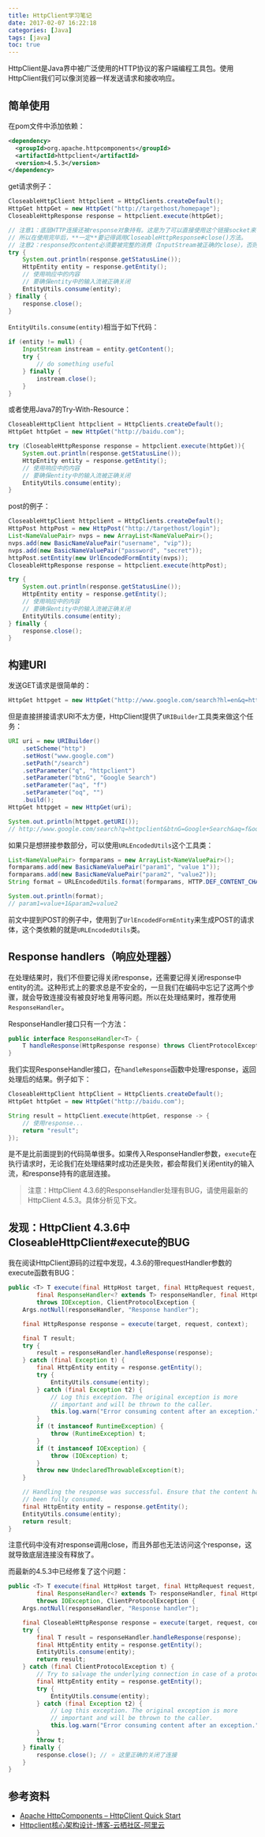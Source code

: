 ```yaml
---
title: HttpClient学习笔记
date: 2017-02-07 16:22:18
categories: [Java]
tags: [java]
toc: true
---
```


HttpClient是Java界中被广泛使用的HTTP协议的客户端编程工具包。使用HttpClient我们可以像浏览器一样发送请求和接收响应。

<!--more-->

## 简单使用
在pom文件中添加依赖：

```xml
<dependency>
  <groupId>org.apache.httpcomponents</groupId>
  <artifactId>httpclient</artifactId>
  <version>4.5.3</version>
</dependency>
```

get请求例子：

```java
CloseableHttpClient httpclient = HttpClients.createDefault();
HttpGet httpGet = new HttpGet("http://targethost/homepage");
CloseableHttpResponse response = httpclient.execute(httpGet);

// 注意1：底层HTTP连接还被response对象持有。这是为了可以直接使用这个链接socket来传输返回数据。
// 所以在使用完毕后，**一定**要记得调用CloseableHttpResponse#close()方法。
// 注意2：response的content必须要被完整的消费（InputStream被正确的close），否则可能无法被安全地重用。
try {
    System.out.println(response.getStatusLine());
    HttpEntity entity = response.getEntity();
    // 使用响应中的内容
    // 要确保entity中的输入流被正确关闭
    EntityUtils.consume(entity);
} finally {
    response.close();
}
```

`EntityUtils.consume(entity)`相当于如下代码：

```java
if (entity != null) {
    InputStream instream = entity.getContent();
    try {
        // do something useful
    } finally {
        instream.close();
    }
}
```

或者使用Java7的Try-With-Resource：

```java
CloseableHttpClient httpclient = HttpClients.createDefault();
HttpGet httpGet = new HttpGet("http://baidu.com");

try (CloseableHttpResponse response = httpclient.execute(httpGet)){
    System.out.println(response.getStatusLine());
    HttpEntity entity = response.getEntity();
    // 使用响应中的内容
    // 要确保entity中的输入流被正确关闭
    EntityUtils.consume(entity);
} 
```

post的例子：

```java
CloseableHttpClient httpclient = HttpClients.createDefault();
HttpPost httpPost = new HttpPost("http://targethost/login");
List<NameValuePair> nvps = new ArrayList<NameValuePair>();
nvps.add(new BasicNameValuePair("username", "vip"));
nvps.add(new BasicNameValuePair("password", "secret"));
httpPost.setEntity(new UrlEncodedFormEntity(nvps));
CloseableHttpResponse response = httpclient.execute(httpPost);

try {
    System.out.println(response.getStatusLine());
    HttpEntity entity = response.getEntity();
    // 使用响应中的内容
    // 要确保entity中的输入流被正确关闭
    EntityUtils.consume(entity);
} finally {
    response.close();
}
```

## 构建URI
发送GET请求是很简单的：

```java
HttpGet httpget = new HttpGet("http://www.google.com/search?hl=en&q=httpclient&btnG=Google+Search&aq=f&oq=");
```

但是直接拼接请求URI不太方便，HttpClient提供了`URIBuilder`工具类来做这个任务：

```java
URI uri = new URIBuilder()
    .setScheme("http")
    .setHost("www.google.com")
    .setPath("/search")
    .setParameter("q", "httpclient")
    .setParameter("btnG", "Google Search")
    .setParameter("aq", "f")
    .setParameter("oq", "")
    .build();
HttpGet httpget = new HttpGet(uri);

System.out.println(httpget.getURI());
// http://www.google.com/search?q=httpclient&btnG=Google+Search&aq=f&oq=
```

如果只是想拼接参数部分，可以使用`URLEncodedUtils`这个工具类：

```java
List<NameValuePair> formparams = new ArrayList<NameValuePair>();
formparams.add(new BasicNameValuePair("param1", "value 1"));
formparams.add(new BasicNameValuePair("param2", "value2"));
String format = URLEncodedUtils.format(formparams, HTTP.DEF_CONTENT_CHARSET); // 默认编码是ISO_8859_1

System.out.println(format);
// param1=value+1&param2=value2
```

前文中提到POST的例子中，使用到了`UrlEncodedFormEntity`来生成POST的请求体，这个类依赖的就是`URLEncodedUtils`类。

## Response handlers（响应处理器）
在处理结果时，我们不但要记得关闭response，还需要记得关闭response中entity的流。这种形式上的要求总是不安全的，一旦我们在编码中忘记了这两个步骤，就会导致连接没有被良好地复用等问题。所以在处理结果时，推荐使用`ResponseHandler`。

ResponseHandler接口只有一个方法：

```java
public interface ResponseHandler<T> {
    T handleResponse(HttpResponse response) throws ClientProtocolException, IOException;
}
```

我们实现ResponseHandler接口，在`handleResponse`函数中处理response，返回处理后的结果。例子如下：

```java
CloseableHttpClient httpClient = HttpClients.createDefault();
HttpGet httpGet = new HttpGet("http://baidu.com");

String result = httpClient.execute(httpGet, response -> {
    // 使用response...
    return "result";
});
```

是不是比前面提到的代码简单很多。如果传入ResponseHandler参数，`execute`在执行请求时，无论我们在处理结果时成功还是失败，都会帮我们关闭entity的输入流，和response持有的底层连接。

> 注意：HttpClient 4.3.6的ResponseHandler处理有BUG，请使用最新的HttpClient 4.5.3。具体分析见下文。


## 发现：HttpClient 4.3.6中CloseableHttpClient#execute的BUG
我在阅读HttpClient源码的过程中发现，4.3.6的带requestHandler参数的execute函数有BUG：

```java
public <T> T execute(final HttpHost target, final HttpRequest request,
        final ResponseHandler<? extends T> responseHandler, final HttpContext context)
        throws IOException, ClientProtocolException {
    Args.notNull(responseHandler, "Response handler");

    final HttpResponse response = execute(target, request, context);

    final T result;
    try {
        result = responseHandler.handleResponse(response);
    } catch (final Exception t) {
        final HttpEntity entity = response.getEntity();
        try {
            EntityUtils.consume(entity);
        } catch (final Exception t2) {
            // Log this exception. The original exception is more
            // important and will be thrown to the caller.
            this.log.warn("Error consuming content after an exception.", t2);
        }
        if (t instanceof RuntimeException) {
            throw (RuntimeException) t;
        }
        if (t instanceof IOException) {
            throw (IOException) t;
        }
        throw new UndeclaredThrowableException(t);
    }

    // Handling the response was successful. Ensure that the content has
    // been fully consumed.
    final HttpEntity entity = response.getEntity();
    EntityUtils.consume(entity);
    return result;
}
```

注意代码中没有对response调用close，而且外部也无法访问这个response，这就导致底层连接没有释放了。

而最新的4.5.3中已经修复了这个问题：

```java
public <T> T execute(final HttpHost target, final HttpRequest request,
        final ResponseHandler<? extends T> responseHandler, final HttpContext context)
        throws IOException, ClientProtocolException {
    Args.notNull(responseHandler, "Response handler");

    final CloseableHttpResponse response = execute(target, request, context);
    try {
        final T result = responseHandler.handleResponse(response);
        final HttpEntity entity = response.getEntity();
        EntityUtils.consume(entity);
        return result;
    } catch (final ClientProtocolException t) {
        // Try to salvage the underlying connection in case of a protocol exception
        final HttpEntity entity = response.getEntity();
        try {
            EntityUtils.consume(entity);
        } catch (final Exception t2) {
            // Log this exception. The original exception is more
            // important and will be thrown to the caller.
            this.log.warn("Error consuming content after an exception.", t2);
        }
        throw t;
    } finally {
        response.close(); // ⭐️ 这里正确的关闭了连接
    }
}
```


## 参考资料
- [Apache HttpComponents – HttpClient Quick Start](http://hc.apache.org/httpcomponents-client-ga/quickstart.html)
- [Httpclient核心架构设计-博客-云栖社区-阿里云](https://yq.aliyun.com/articles/57408)